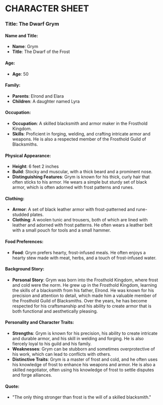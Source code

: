 # CHARACTER SHEET

### Title: The Dwarf Grym

#### Name and Title:
- **Name**: Grym
- **Title**: The Dwarf of the Frost

#### Age:
- **Age**: 50

#### Family:
- **Parents**: Elrond and Elara
- **Children**: A daughter named Lyra

#### Occupation:
- **Occupation**: A skilled blacksmith and armor maker in the Frosthold Kingdom.
- **Skills**: Proficient in forging, welding, and crafting intricate armor and weapons. He is also a respected member of the Frosthold Guild of Blacksmiths.

#### Physical Appearance:
- **Height**: 6 feet 2 inches
- **Build**: Stocky and muscular, with a thick beard and a prominent nose.
- **Distinguishing Features**: Grym is known for his thick, curly hair that often sticks to his armor. He wears a simple but sturdy set of black armor, which is often adorned with frost patterns and runes.

#### Clothing:
- **Armor**: A set of black leather armor with frost-patterned and rune-studded plates.
- **Clothing**: A woolen tunic and trousers, both of which are lined with leather and adorned with frost patterns. He often wears a leather belt with a small pouch for tools and a small hammer.

#### Food Preferences:
- **Food**: Grym prefers hearty, frost-infused meals. He often enjoys a hearty stew made with meat, herbs, and a touch of frost-infused water.

#### Background Story:
- **Personal Story**: Grym was born into the Frosthold Kingdom, where frost and cold were the norm. He grew up in the Frosthold Kingdom, learning the skills of a blacksmith from his father, Elrond. He was known for his precision and attention to detail, which made him a valuable member of the Frosthold Guild of Blacksmiths. Over the years, he has become respected for his craftsmanship and his ability to create armor that is both functional and aesthetically pleasing.

#### Personality and Character Traits:
- **Strengths**: Grym is known for his precision, his ability to create intricate and durable armor, and his skill in welding and forging. He is also fiercely loyal to his guild and his family.
- **Weaknesses**: Grym can be stubborn and sometimes overprotective of his work, which can lead to conflicts with others.
- **Distinctive Traits**: Grym is a master of frost and cold, and he often uses his knowledge of frost to enhance his weapons and armor. He is also a skilled negotiator, often using his knowledge of frost to settle disputes and forge alliances.

#### Quote:
- "The only thing stronger than frost is the will of a skilled blacksmith."
